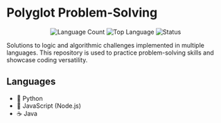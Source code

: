 # Polyglot Problem-Solving

<p align="center">
  <img src="https://img.shields.io/github/languages/count/mateusmtorres23/Polyglot-Problem-Solving?style=for-the-badge&color=blueviolet" alt="Language Count">
  <img src="https://img.shields.io/github/languages/top/mateusmtorres23/Polyglot-Problem-Solving?style=for-the-badge&color=blue" alt="Top Language">
  <img src="https://img.shields.io/badge/Status-In%20Progress-yellow?style=for-the-badge" alt="Status">
</p>

Solutions to logic and algorithmic challenges implemented in multiple languages. This repository is used to practice problem-solving skills and showcase coding versatility.

## Languages

* 🐍 Python
* 📜 JavaScript (Node.js)
* ☕ Java
